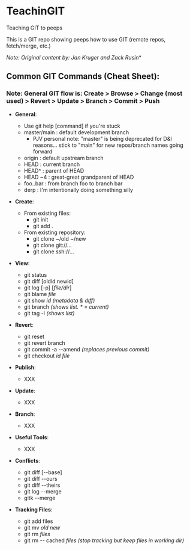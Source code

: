 # TeachinGIT
Teaching GIT to peeps

This is a GIT repo showing peeps how to use GIT (remote repos, fetch/merge, etc.)

*Note: Original content by: Jan Kruger and Zack Rusin**


## Common GIT Commands (Cheat Sheet):
### Note: General GIT flow is: Create > Browse > Change (most used) > Revert > Update > Branch > Commit > Push

- **General**:
  - Use git help [command] if you're stuck
  - master/main : default development branch
    - PJV personal note: "master" is being deprecated for D&I reasons... stick to "main" for new repos/branch names going forward
  - origin : default upstream branch
  - HEAD : current branch
  - HEAD^ : parent of HEAD
  - HEAD ~4 : great-great grandparent of HEAD
  - foo..bar : from branch foo to branch bar
  - derp : I'm intentionally doing something silly

- **Create**:
  - From existing files:
    - git init
    - git add .
  - From existing repository:
    - git clone ~/old ~/new
    - git clone git://...
    - git clone ssh://...
   
- **View**:
  - git status
  - git diff [oldid newid]
  - git log [-p] [*file/dir*]
  - git blame *file*
  - git show *id*   *(metadata & diff)*
  - git branch   *(shows list. * = current)*
  - git tag -l   *(shows list)*
 
- **Revert**:
  - git reset
  - git revert branch
  - git commit -a --amend   *(replaces previous commit)*
  - git checkout *id file*
 
- **Publish**:
  - XXX

- **Update**:
  - XXX

- **Branch**:
  - XXX

- **Useful Tools**:
  - XXX

- **Conflicts**:
  - git diff [--base]
  - git diff --ours
  - git diff --theirs
  - git log --merge
  - gitk --merge


- **Tracking Files**:
  - git add files
  - git mv *old new*
  - git rm *files*
  - git rm -- cached *files*   *(stop tracking but keep files in working dir)*






